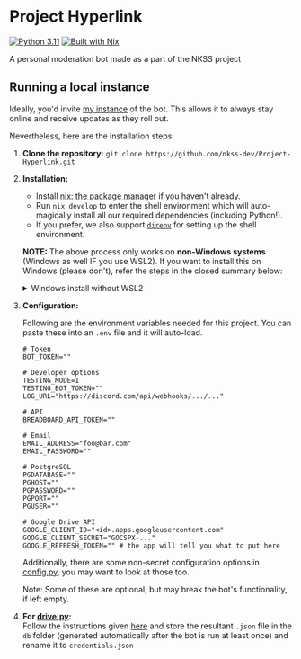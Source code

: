 # Project Hyperlink

[![Python 3.11](https://img.shields.io/badge/python-3.11-teal?logo=python)](https://www.python.org/downloads/release/python-3110/)
[![Built with Nix](https://img.shields.io/badge/built%20with-nix-blue?logo=nixos)](https://builtwithnix.org)

A personal moderation bot made as a part of the NKSS project

## Running a local instance

Ideally, you'd invite [my instance](https://discord.com/oauth2/authorize?client_id=789474485555953694&scope=bot+applications.commands&permissions=284407639234 "Bot's invite link") of the bot. This allows it to always stay online and receive updates as they roll out.

Nevertheless, here are the installation steps:

1. **Clone the repository:** `git clone https://github.com/nkss-dev/Project-Hyperlink.git`

2. **Installation:**

   - Install [nix: the package manager](https://nixos.org/download) if you haven't already.
   - Run `nix develop` to enter the shell environment which will auto-magically install all our required dependencies (including Python!).
   - If you prefer, we also support [`direnv`](https://github.com/direnv/direnv) for setting up the shell environment.

   **NOTE:** The above process only works on **non-Windows systems** (Windows as well IF you use WSL2). If you want to install this on Windows (please don't), refer the steps in the closed summary below:
   <details>
      <summary>Windows install without WSL2</summary>

      - Ensure that you have Python 3.10 or higher.
      - **Set up the virtual environment:** `python3 -m venv hyperlink-env`
         <br>
         To activate this environment:
         - using Command Prompt, run: `hyperlink-env\Scripts\activate.bat`
         - using PowerShell, run: `hyperlink-env\Scripts\Activate.ps1`
      - **Install the dependencies:** `pip install -U -r requirements.txt`
   </details>

3. **Configuration:**

   Following are the environment variables needed for this project. You can paste these into an `.env` file and it will auto-load.
   ```properties
   # Token
   BOT_TOKEN=""

   # Developer options
   TESTING_MODE=1
   TESTING_BOT_TOKEN=""
   LOG_URL="https://discord.com/api/webhooks/.../..."

   # API
   BREADBOARD_API_TOKEN=""

   # Email
   EMAIL_ADDRESS="foo@bar.com"
   EMAIL_PASSWORD=""

   # PostgreSQL
   PGDATABASE=""
   PGHOST=""
   PGPASSWORD=""
   PGPORT=""
   PGUSER=""

   # Google Drive API
   GOOGLE_CLIENT_ID="<id>.apps.googleusercontent.com"
   GOOGLE_CLIENT_SECRET="GOCSPX-..."
   GOOGLE_REFRESH_TOKEN="" # the app will tell you what to put here
   ```

   Additionally, there are some non-secret configuration options in [config.py](/config.py), you may want to look at those too.

   Note: Some of these are optional, but may break the bot's functionality, if left empty.

4. **For [drive.py](cogs/drive.py 'Queries a linked Google Drive'):**<br>
   Follow the instructions given [here](https://developers.google.com/drive/api/v3/quickstart/python 'Setup instructions for the Google Drive API in Python') and store the resultant `.json` file in the `db` folder (generated automatically after the bot is run at least once) and rename it to `credentials.json`
